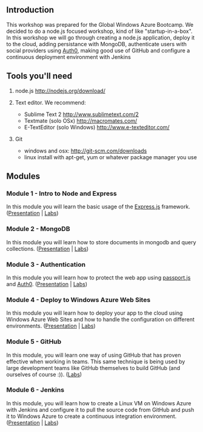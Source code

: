 ## Introduction

This workshop was prepared for the Global Windows Azure Bootcamp. We decided to do a node.js focused workshop, kind of like "startup-in-a-box". In this workshop we will go through creating a node.js application, deploy it to the cloud, adding persistance with MongoDB, authenticate users with social providers using [Auth0](http://auth0.com), making good use of GitHub and configure a continuous deployment environment with Jenkins

## Tools you'll need

1. node.js http://nodejs.org/download/ 

2. Text editor. We recommend:
    -  Sublime Text 2 http://www.sublimetext.com/2 
    -  Textmate (solo OSx) http://macromates.com/ 
    -  E-TextEditor (solo Windows) http://www.e-texteditor.com/ 

3. Git 
    -  windows and osx: http://git-scm.com/downloads 
    -  linux install with apt-get, yum or whatever package manager you use


## Modules

### Module 1 - Intro to Node and Express

In this module you will learn the basic usage of the [Express.js](http://expressjs.com/) framework. ([Presentation](https://docs.google.com/a/qraftlabs.com/presentation/d/1apSV-9Tf9r-DqR9VD024a1YYfe2RmIB5AlxXdAGcF5I) | [Labs](/Module-01))

### Module 2 - MongoDB

In this module you will learn how to store documents in mongodb and query collections. ([Presentation](https://docs.google.com/a/qraftlabs.com/presentation/d/1zGwQSFBwEZG2w8C9AOpMSsoMAa6MipvG61yUaxueRnA) | [Labs](/Module-02))

### Module 3 - Authentication

In this module you will learn how to protect the web app using [passport.js](http://passport.js) and [Auth0](http://auth0.com). ([Presentation](http://www.rvl.io/woloski/auth10) | [Labs](/Module-03))

### Module 4 - Deploy to Windows Azure Web Sites

In this module you will learn how to deploy your app to the cloud using Windows Azure Web Sites and how to handle the configuration on different environments. ([Presentation](https://docs.google.com/a/qraftlabs.com/presentation/d/1cscuaogdX1F_tWMXdB_pW-zupMBN_37R44niDMySArk/edit) | [Labs](/Module-04))

### Module 5 - GitHub

In this module, you will learn one way of using GitHub that has proven effective when working in teams. This same technique is being used by large development teams like GitHub themselves to build GitHub (and ourselves of course :)). ([Labs](/Module-05))

### Module 6 - Jenkins

In this module, you will learn how to create a Linux VM on Windows Azure with Jenkins and configure it to pull the source code from GitHub and push it to Windows Azure to create a continuous integration environment. ([Presentation](https://docs.google.com/a/qraftlabs.com/file/d/0BzCGxIGh-G4MRmRSLTlseUJIRmc/edit) | [Labs](/Module-06))

